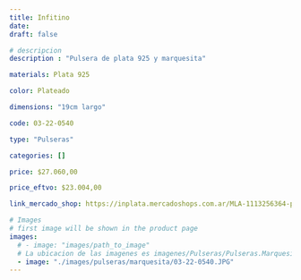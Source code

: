 ```yaml
---
title: Infitino
date: 
draft: false

# descripcion
description : "Pulsera de plata 925 y marquesita"

materials: Plata 925

color: Plateado

dimensions: "19cm largo"

code: 03-22-0540

type: "Pulseras"

categories: []

price: $27.060,00

price_eftvo: $23.004,00

link_mercado_shop: https://inplata.mercadoshops.com.ar/MLA-1113256364-pulsera-de-plata-925,-marquesitas-y-cristal-infinito-_JM

# Images
# first image will be shown in the product page
images:
  # - image: "images/path_to_image"
  # La ubicacion de las imagenes es imagenes/Pulseras/Pulseras.Marquesita/03-22-0540-infitino
  - image: "./images/pulseras/marquesita/03-22-0540.JPG"
---
```

